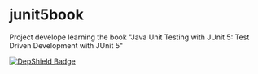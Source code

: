 # junit5book
Project develope learning the book "Java Unit Testing with JUnit 5: Test Driven Development with JUnit 5"

[![DepShield Badge](https://depshield.sonatype.org/badges/{owner}/{repository}/depshield.svg)](https://depshield.github.io)
